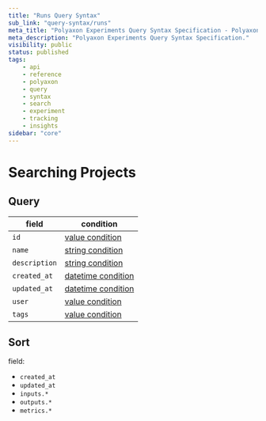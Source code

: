 ```yaml
---
title: "Runs Query Syntax"
sub_link: "query-syntax/runs"
meta_title: "Polyaxon Experiments Query Syntax Specification - Polyaxon References"
meta_description: "Polyaxon Experiments Query Syntax Specification."
visibility: public
status: published
tags:
    - api
    - reference
    - polyaxon
    - query
    - syntax
    - search
    - experiment
    - tracking
    - insights
sidebar: "core"
---
```


# Searching Projects

## Query

field                           | condition
--------------------------------|------------------
`id`                            | [value condition](/docs/core/query-syntax/#query-with-value-condition)
`name`                          | [string condition](/docs/core/query-syntax/#query-with-string-condition)
`description`                   | [string condition](/docs/core/query-syntax/#query-with-string-condition)
`created_at`                    | [datetime condition](/docs/core/query-syntax/#query-with-datetime-condition)
`updated_at`                    | [datetime condition](/docs/core/query-syntax/#query-with-datetime-condition)
`user`                          | [value condition](/docs/core/query-syntax/#query-with-value-condition)
`tags`                          | [value condition](/docs/core/query-syntax/#query-with-value-condition)


## Sort

field:

 * `created_at`
 * `updated_at`
 * `inputs.*`
 * `outputs.*`
 * `metrics.*`
